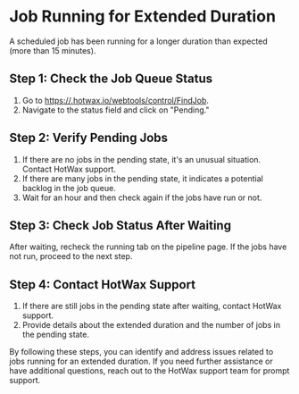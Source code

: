 # Job Running for Extended Duration

A scheduled job has been running for a longer duration than expected (more than 15 minutes).

## Step 1: Check the Job Queue Status

1. Go to [https://<instanceName>.hotwax.io/webtools/control/FindJob](https://<instanceName>.hotwax.io/webtools/control/FindJob).
2. Navigate to the status field and click on "Pending."

## Step 2: Verify Pending Jobs

1. If there are no jobs in the pending state, it's an unusual situation. Contact HotWax support.
2. If there are many jobs in the pending state, it indicates a potential backlog in the job queue.
3. Wait for an hour and then check again if the jobs have run or not.

## Step 3: Check Job Status After Waiting

After waiting, recheck the running tab on the pipeline page. If the jobs have not run, proceed to the next step.

## Step 4: Contact HotWax Support

1. If there are still jobs in the pending state after waiting, contact HotWax support.
2. Provide details about the extended duration and the number of jobs in the pending state.

By following these steps, you can identify and address issues related to jobs running for an extended duration. If you need further assistance or have additional questions, reach out to the HotWax support team for prompt support.
